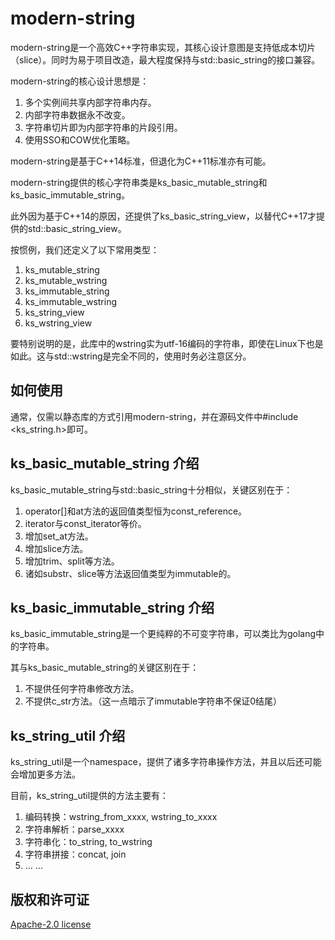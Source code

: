 # modern-string

modern-string是一个高效C++字符串实现，其核心设计意图是支持低成本切片（slice）。同时为易于项目改造，最大程度保持与std::basic_string的接口兼容。

modern-string的核心设计思想是：
  1. 多个实例间共享内部字符串内存。
  2. 内部字符串数据永不改变。
  3. 字符串切片即为内部字符串的片段引用。
  4. 使用SSO和COW优化策略。

modern-string是基于C++14标准，但退化为C++11标准亦有可能。

modern-string提供的核心字符串类是ks_basic_mutable_string和ks_basic_immutable_string。

此外因为基于C++14的原因，还提供了ks_basic_string_view，以替代C++17才提供的std::basic_string_view。

按惯例，我们还定义了以下常用类型：
  1. ks_mutable_string
  2. ks_mutable_wstring
  3. ks_immutable_string
  4. ks_immutable_wstring
  5. ks_string_view
  6. ks_wstring_view

要特别说明的是，此库中的wstring实为utf-16编码的字符串，即使在Linux下也是如此。这与std::wstring是完全不同的，使用时务必注意区分。


## 如何使用

通常，仅需以静态库的方式引用modern-string，并在源码文件中#include <ks_string.h>即可。


## ks_basic_mutable_string 介绍

ks_basic_mutable_string与std::basic_string十分相似，关键区别在于：
  1. operator\[]和at方法的返回值类型恒为const_reference。
  2. iterator与const_iterator等价。
  3. 增加set_at方法。
  4. 增加slice方法。
  5. 增加trim、split等方法。
  6. 诸如substr、slice等方法返回值类型为immutable的。


## ks_basic_immutable_string 介绍

ks_basic_immutable_string是一个更纯粹的不可变字符串，可以类比为golang中的字符串。

其与ks_basic_mutable_string的关键区别在于：
  1. 不提供任何字符串修改方法。
  2. 不提供c_str方法。（这一点暗示了immutable字符串不保证0结尾）
  

## ks_string_util 介绍

ks_string_util是一个namespace，提供了诸多字符串操作方法，并且以后还可能会增加更多方法。

目前，ks_string_util提供的方法主要有：
  1. 编码转换：wstring_from_xxxx, wstring_to_xxxx
  2. 字符串解析：parse_xxxx
  3. 字符串化：to_string, to_wstring
  4. 字符串拼接：concat, join
  5. ... ...


## 版权和许可证
[Apache-2.0 license](LICENSE)
